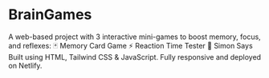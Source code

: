 # BrainGames
A web-based project with 3 interactive mini-games to boost memory, focus, and reflexes:  🃏 Memory Card Game  ⚡ Reaction Time Tester  🎵 Simon Says  Built using HTML, Tailwind CSS &amp; JavaScript. Fully responsive and deployed on Netlify.
